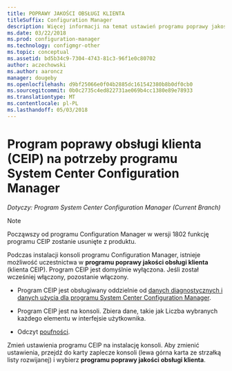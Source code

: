 ```yaml
---
title: POPRAWY JAKOŚCI OBSŁUGI KLIENTA
titleSuffix: Configuration Manager
description: Więcej informacji na temat ustawień programu poprawy jakości obsługi klienta
ms.date: 03/22/2018
ms.prod: configuration-manager
ms.technology: configmgr-other
ms.topic: conceptual
ms.assetid: bd5b34c9-7304-4743-81c3-96f1e0c80702
author: aczechowski
ms.author: aaroncz
manager: dougeby
ms.openlocfilehash: d9bf25066e0f04b2885dc161542380b8b0df0cb0
ms.sourcegitcommit: 0b0c2735c4ed822731ae069b4cc1380e89e78933
ms.translationtype: MT
ms.contentlocale: pl-PL
ms.lasthandoff: 05/03/2018
---
```

# <a name="customer-experience-improvement-program-ceip-for-system-center-configuration-manager"></a>Program poprawy obsługi klienta (CEIP) na potrzeby programu System Center Configuration Manager

*Dotyczy: Program System Center Configuration Manager (Current Branch)*

> [!Note]  
> Począwszy od programu Configuration Manager w wersji 1802 funkcję programu CEIP zostanie usunięte z produktu.

Podczas instalacji konsoli programu Configuration Manager, istnieje możliwość uczestnictwa w **programu poprawy jakości obsługi klienta** (klienta CEIP). Program CEIP jest domyślnie wyłączona. Jeśli został wcześniej włączony, pozostanie włączony.  

-   Program CEIP jest obsługiwany oddzielnie od [danych diagnostycznych i danych użycia dla programu System Center Configuration Manager](../../../core/plan-design/diagnostics/diagnostics-and-usage-data.md).  

-   Program CEIP jest na konsoli. Zbiera dane, takie jak Liczba wybranych każdego elementu w interfejsie użytkownika.  

-   Odczyt [poufności](https://privacy.microsoft.com/privacystatement).  

Zmień ustawienia programu CEIP na instalację konsoli. Aby zmienić ustawienia, przejdź do karty zaplecze konsoli (lewa górna karta ze strzałką listy rozwijanej) i wybierz **programu poprawy jakości obsługi klienta**.  
